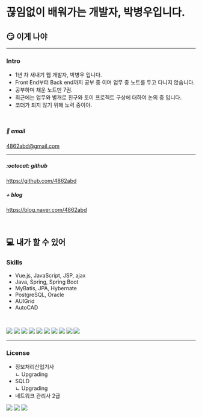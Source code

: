 # 끊임없이 배워가는 개발자, 박병우입니다.
## :smirk: 이게 나야

<hr>

### Intro
- 1년 차 새내기 웹 개발자, 박병우 입니다.
- Front End부터 Back end까지 공부 중 이며 업무 중 노트를 두고 다니지 않습니다.
- 공부하며 채운 노트만 7권.
- 최근에는 업무와 별개로 친구와 토이 프로젝트 구상에 대하여 논의 중 입니다.
- 코더가 되지 않기 위해 노력 중이야.
<br>

##### :email: email
4862abd@gmail.com

<hr>

##### :octocat: github
https://github.com/4862abd

##### + blog
https://blog.naver.com/4862abd

<br>

## :computer: 내가 할 수 있어
### Skills
- Vue.js, JavaScript, JSP, ajax
- Java, Spring, Spring Boot
- MyBatis, JPA, Hybernate
- PostgreSQL, Oracle
- AUIGrid
- AutoCAD

<br>

<img src="https://img.shields.io/badge/HTML5-F0F0F0?style=flat-square&logo=HTML5&logoColor=E34F26"/></a>
<img src="https://img.shields.io/badge/CSS3-F0F0F0?style=flat-square&logo=CSS3&logoColor=1572B6"/></a>
<img src="https://img.shields.io/badge/Vue.js-F0F0F0?style=flat-square&logo=Vue.js&logoColor=4FC08D"/></a>
<img src="https://img.shields.io/badge/JavaScript-F0F0F0?style=flat-square&logo=JavaScript&logoColor=lightgrey"/></a>
<img src="https://img.shields.io/badge/Java-F0F0F0?style=flat-square&logo=Java&logoColor=red"/></a>
<img src="https://img.shields.io/badge/Spring-F0F0F0?style=flat-square&logo=Spring&logoColor=6DB33F"/></a>
<img src="https://img.shields.io/badge/SpringBoot-F0F0F0?style=flat-square&logo=SpringBoot&logoColor=6DB33F"/></a>
<img src="https://img.shields.io/badge/Hibernate-F0F0F0?style=flat-square&logo=Hibernate&logoColor=59666C"/></a>
<img src="https://img.shields.io/badge/PostgreSQL-F0F0F0?style=flat-square&logo=PostgreSQL&logoColor=4169E1"/></a>
<img src="https://img.shields.io/badge/Oracle-F0F0F0?style=flat-square&logo=Oracle&logoColor=F80000"/></a>

<hr>

### License
- 정보처리산업기사 <br>
    ㄴ Upgrading
- SQLD <br>
    ㄴ Upgrading
- 네트워크 관리사 2급

<img src="https://img.shields.io/badge/정보처리산업기사-F0F0F0?style=flat-square"/></a>
<img src="https://img.shields.io/badge/SQLD-F0F0F0?style=flat-square"/></a>
<img src="https://img.shields.io/badge/네트워크 관리사-F0F0F0?style=flat-square"/></a>


<!--
**4862abd/4862abd** is a ✨ _special_ ✨ repository because its `README.md` (this file) appears on your GitHub profile.

Here are some ideas to get you started:

- 🔭 I’m currently working on ...
- 🌱 I’m currently learning ...
- 👯 I’m looking to collaborate on ...
- 🤔 I’m looking for help with ...
- 💬 Ask me about ...
- 📫 How to reach me: ...
- 😄 Pronouns: ...
- ⚡ Fun fact: ...
-->
